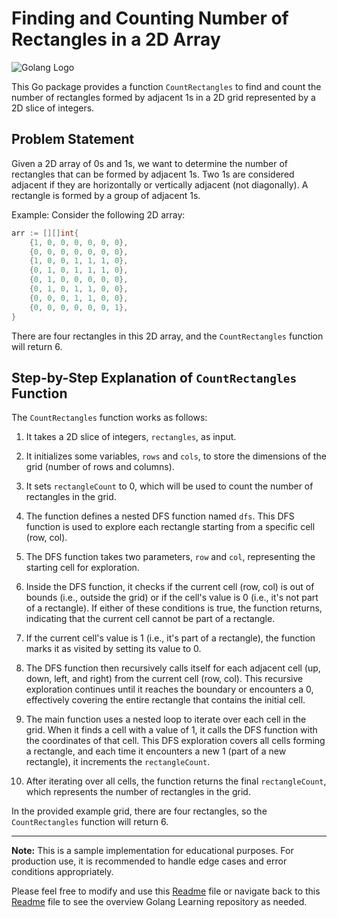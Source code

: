 # Finding and Counting Number of Rectangles in a 2D Array

![Golang Logo](https://golang.org/doc/gopher/frontpage.png)

This Go package provides a function `CountRectangles` to find and count the number of rectangles formed by adjacent 1s in a 2D grid represented by a 2D slice of integers.

## Problem Statement

Given a 2D array of 0s and 1s, we want to determine the number of rectangles that can be formed by adjacent 1s. Two 1s are considered adjacent if they are horizontally or vertically adjacent (not diagonally). A rectangle is formed by a group of adjacent 1s.

Example:
Consider the following 2D array:

```go
arr := [][]int{
    {1, 0, 0, 0, 0, 0, 0},
    {0, 0, 0, 0, 0, 0, 0},
    {1, 0, 0, 1, 1, 1, 0},
    {0, 1, 0, 1, 1, 1, 0},
    {0, 1, 0, 0, 0, 0, 0},
    {0, 1, 0, 1, 1, 0, 0},
    {0, 0, 0, 1, 1, 0, 0},
    {0, 0, 0, 0, 0, 0, 1},
}
```

There are four rectangles in this 2D array, and the `CountRectangles` function will return 6.

## Step-by-Step Explanation of `CountRectangles` Function

The `CountRectangles` function works as follows:

1. It takes a 2D slice of integers, `rectangles`, as input.

2. It initializes some variables, `rows` and `cols`, to store the dimensions of the grid (number of rows and columns).

3. It sets `rectangleCount` to 0, which will be used to count the number of rectangles in the grid.

4. The function defines a nested DFS function named `dfs`. This DFS function is used to explore each rectangle starting from a specific cell (row, col).

5. The DFS function takes two parameters, `row` and `col`, representing the starting cell for exploration.

6. Inside the DFS function, it checks if the current cell (row, col) is out of bounds (i.e., outside the grid) or if the cell's value is 0 (i.e., it's not part of a rectangle). If either of these conditions is true, the function returns, indicating that the current cell cannot be part of a rectangle.

7. If the current cell's value is 1 (i.e., it's part of a rectangle), the function marks it as visited by setting its value to 0.

8. The DFS function then recursively calls itself for each adjacent cell (up, down, left, and right) from the current cell (row, col). This recursive exploration continues until it reaches the boundary or encounters a 0, effectively covering the entire rectangle that contains the initial cell.

9. The main function uses a nested loop to iterate over each cell in the grid. When it finds a cell with a value of 1, it calls the DFS function with the coordinates of that cell. This DFS exploration covers all cells forming a rectangle, and each time it encounters a new 1 (part of a new rectangle), it increments the `rectangleCount`.

10. After iterating over all cells, the function returns the final `rectangleCount`, which represents the number of rectangles in the grid.

In the provided example grid, there are four rectangles, so the `CountRectangles` function will return 6.

---

**Note:** This is a sample implementation for educational purposes. For production use, it is recommended to handle edge cases and error conditions appropriately.

Please feel free to modify and use this [Readme](README.md) file or navigate back to this [Readme](../../README.md) file to see the overview Golang Learning repository as needed.
